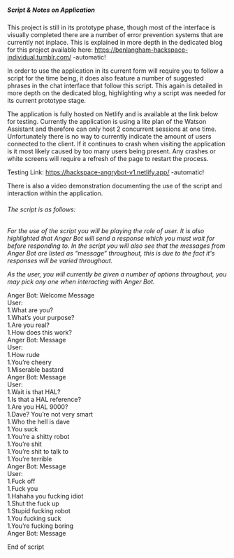 ##### Script & Notes on Application

This project is still in its prototype phase, though most of the interface is visually completed there are a number of error prevention systems that are currently not inplace. This is explained in more depth in the dedicated blog for this project available here: https://benlangham-hackspace-individual.tumblr.com/ -automatic!

In order to use the application in its current form will require you to follow a script for the time being, it does also feature a number of suggested phrases in the chat interface that follow this script. This again is detailed in more depth on the dedicated blog, highlighting why a script was needed for its current prototype stage.

The application is fully hosted on Netlify and is available at the link below for testing. Currently the application is using a lite plan of the Watson Assistant and therefore can only host 2 concurrent sessions at one time. Unfortunately there is no way to currently indicate the amount of users connected to the client. If it continues to crash when visiting the application is it most likely caused by too many users being present. Any crashes or white screens will require a refresh of the page to restart the process.

Testing Link: https://hackspace-angrybot-v1.netlify.app/ -automatic!

There is also a video demonstration documenting the use of the script and interaction within the application.

###### The script is as follows:

_For the use of the script you will be playing the role of user. It is also highlighted that Anger Bot will send a response which you must wait for before responding to. In the script you will also see that the messages from Anger Bot are listed as “message” throughout, this is due to the fact it's responses will be varied throughout._

_As the user, you will currently be given a number of options throughout, you may pick any one when interacting with Anger Bot._

Anger Bot: Welcome Message<br/>
User:<br/>
1.What are you?<br/>
1.What’s your purpose?<br/>
1.Are you real?<br/>
1.How does this work?<br/>
Anger Bot: Message<br/>
User:<br/>
1.How rude<br/>
1.You’re cheery<br/>
1.Miserable bastard<br/>
Anger Bot: Message<br/>
User:<br/>
1.Wait is that HAL?<br/>
1.Is that a HAL reference?<br/>
1.Are you HAL 9000?<br/>
1.Dave? You’re not very smart<br/>
1.Who the hell is dave<br/>
1.You suck<br/>
1.You’re a shitty robot<br/>
1.You’re shit<br/>
1.You’re shit to talk to<br/>
1.You’re terrible<br/>
Anger Bot: Message<br/>
User:<br/>
1.Fuck off<br/>
1.Fuck you<br/>
1.Hahaha you fucking idiot<br/>
1.Shut the fuck up<br/>
1.Stupid fucking robot<br/>
1.You fucking suck<br/>
1.You’re fucking boring<br/>
Anger Bot: Message<br/>

End of script<br/>
